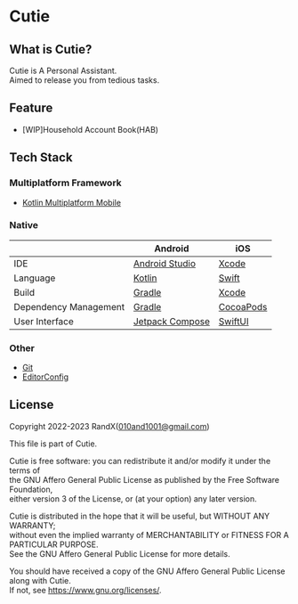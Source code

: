 # Cutie

## What is Cutie?

Cutie is A Personal Assistant.  
Aimed to release you from tedious tasks.

## Feature

- [WIP]Household Account Book(HAB)

## Tech Stack

### Multiplatform Framework

- [Kotlin Multiplatform Mobile](https://kotlinlang.org/lp/mobile/)

### Native

| | Android | iOS |
| - | - | - |
| IDE                   | [Android Studio](https://developer.android.com/studio)             | [Xcode](https://developer.apple.com/xcode/) |
| Language              | [Kotlin](https://kotlinlang.org/)                                  | [Swift](https://www.swift.org/about/) |
| Build                 | [Gradle](https://developer.android.com/studio/build)               | [Xcode](https://developer.apple.com/xcode/)  |
| Dependency Management | [Gradle](https://gradle.org/features/#dependency-management)       | [CocoaPods](https://cocoapods.org/)  |
| User Interface        | [Jetpack Compose](https://developer.android.com/jetpack/compose)   | [SwiftUI](https://developer.apple.com/jp/xcode/swiftui/) |

### Other

- [Git](https://git-scm.com/)
- [EditorConfig](https://editorconfig.org/)

## License

Copyright 2022-2023 RandX(<010and1001@gmail.com>)

This file is part of Cutie.

Cutie is free software: you can redistribute it and/or modify it under the terms of  
the GNU Affero General Public License as published by the Free Software Foundation,  
either version 3 of the License, or (at your option) any later version.  

Cutie is distributed in the hope that it will be useful, but WITHOUT ANY WARRANTY;  
without even the implied warranty of MERCHANTABILITY or FITNESS FOR A PARTICULAR PURPOSE.  
See the GNU Affero General Public License for more details.  

You should have received a copy of the GNU Affero General Public License along with Cutie.  
If not, see <https://www.gnu.org/licenses/>.
